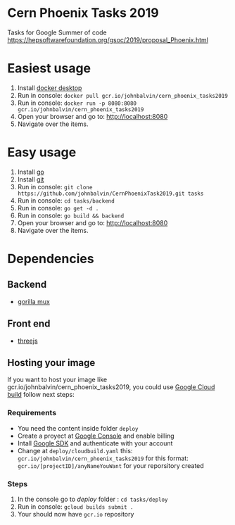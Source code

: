 # Cern Phoenix Tasks 2019
Tasks for Google Summer of code https://hepsoftwarefoundation.org/gsoc/2019/proposal_Phoenix.html
# Easiest usage
  1. Install [docker desktop](https://www.docker.com/products/docker-desktop)
  2. Run in console:  `docker pull gcr.io/johnbalvin/cern_phoenix_tasks2019`
  3. Run in console:  `docker run -p 8080:8080 gcr.io/johnbalvin/cern_phoenix_tasks2019`
  4. Open your browser and go to: [http://localhost:8080](http://localhost:8080)
  5. Navigate over the items. 
# Easy usage  
  1. Install [go](https://golang.org/dl)
  2. Install [git](https://git-scm.com)
  3. Run in console:  `git clone https://github.com/johnbalvin/CernPhoenixTask2019.git tasks`
  4. Run in console: `cd tasks/backend`
  5. Run in console: `go get -d .`
  6. Run in console: `go build && backend`
  7. Open your browser and go to: [http://localhost:8080](http://localhost:8080)
  8. Navigate over the items. 
  
# Dependencies 

## Backend 
  
  * [gorilla mux](https://github.com/gorilla/mux)
  
## Front end
  
  * [threejs](https://threejs.org/)
  
## Hosting your image

If you want to host your image like gcr.io/johnbalvin/cern_phoenix_tasks2019, you could use [Google Cloud build](https://cloud.google.com/cloud-build/) follow next steps:
   
### Requirements
  * You need the content inside folder `deploy`
  * Create a proyect at [Google Console](https://console.cloud.google.com) and enable billing
  * Intall [Google SDK](https://cloud.google.com/sdk/) and authenticate with your account
  * Change at `deploy/cloudbuild.yaml` this: `gcr.io/johnbalvin/cern_phoenix_tasks2019` for this format: `gcr.io/[projectID]/anyNameYouWant` for your reporsitory created
### Steps  
  1. In the console go to *deploy* folder : `cd tasks/deploy`
  2. Run in console: `gcloud builds submit .`
  3. Your should now have `gcr.io` repository
